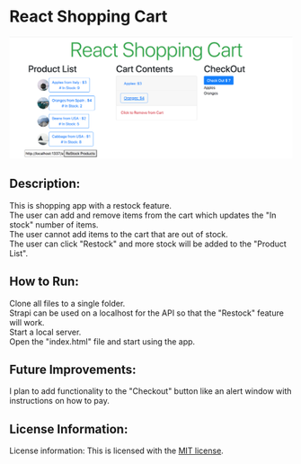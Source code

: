 # React Shopping Cart

<img src=./ReactShoppingCart.png>

## Description:
<p> This is shopping app with a restock feature. <br> The user can add and remove items from the cart which updates the "In stock" number of items. <br> The user cannot add items to the cart that are out of stock. <br>The user can click "Restock" and more stock will be added to the "Product List". </p>

## How to Run:
<p> Clone all files to a single folder. <br> Strapi can be used on a localhost for the API so that the "Restock" feature will work. <br> Start a local server. </br> Open the "index.html" file and start using the app.</p>

## Future Improvements:
<p> I plan to add functionality to the "Checkout" button like an alert window with instructions on how to pay. </p>

## License Information:
License information: This is licensed with the [MIT license](https://github.com/khallockguede/ReactShoppingCart/blob/main/LICENSE). 

